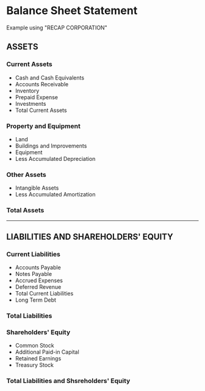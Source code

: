 # Balance Sheet Statement
Example using "RECAP CORPORATION"

## ASSETS
### Current Assets
- Cash and Cash Equivalents
- Accounts Receivable
- Inventory
- Prepaid Expense
- Investments
- Total Current Assets

### Property and Equipment
- Land
- Buildings and Improvements
- Equipment
- Less Accumulated Depreciation


### Other Assets
- Intangible Assets
- Less Accumulated Amortization

### Total Assets

---

## LIABILITIES AND SHAREHOLDERS' EQUITY
### Current Liabilities
- Accounts Payable
- Notes Payable
- Accrued Expenses
- Deferred Revenue
- Total Current Liabilities
- Long Term Debt
### Total Liabilities

### Shareholders' Equity
- Common Stock
- Additional Paid-in Capital
- Retained Earnings
- Treasury Stock

### Total Liabilities and Shsreholders' Equity